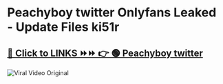 
 # Peachyboy twitter Onlyfans Leaked - Update Files ki51r

## <h2><a href="https://clipsfans.com/Peachyboy_twitter&ref=git">🔗 Click to LINKS ⏩⏩ 👉 🟢 Peachyboy twitter </a></h2>

<a href="https://clipsfans.com/Peachyboy_twitter&ref=git" rel="nofollow" data-target="animated-image.originalLink"><img src="https://i.ibb.co.com/xMMVF88/686577567.gif" alt="Viral Video Original" style="max-width: 100%; display: inline-block;" data-target="animated-image.originalImage"></a>

